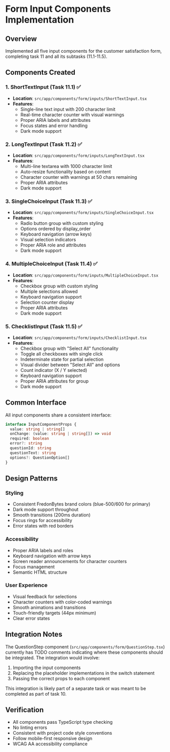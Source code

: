 # Form Input Components Implementation

## Overview
Implemented all five input components for the customer satisfaction form, completing task 11 and all its subtasks (11.1-11.5).

## Components Created

### 1. ShortTextInput (Task 11.1) ✅
- **Location**: `src/app/components/form/inputs/ShortTextInput.tsx`
- **Features**:
  - Single-line text input with 200 character limit
  - Real-time character counter with visual warnings
  - Proper ARIA labels and attributes
  - Focus states and error handling
  - Dark mode support

### 2. LongTextInput (Task 11.2) ✅
- **Location**: `src/app/components/form/inputs/LongTextInput.tsx`
- **Features**:
  - Multi-line textarea with 1000 character limit
  - Auto-resize functionality based on content
  - Character counter with warnings at 50 chars remaining
  - Proper ARIA attributes
  - Dark mode support

### 3. SingleChoiceInput (Task 11.3) ✅
- **Location**: `src/app/components/form/inputs/SingleChoiceInput.tsx`
- **Features**:
  - Radio button group with custom styling
  - Options ordered by display_order
  - Keyboard navigation (arrow keys)
  - Visual selection indicators
  - Proper ARIA role and attributes
  - Dark mode support

### 4. MultipleChoiceInput (Task 11.4) ✅
- **Location**: `src/app/components/form/inputs/MultipleChoiceInput.tsx`
- **Features**:
  - Checkbox group with custom styling
  - Multiple selections allowed
  - Keyboard navigation support
  - Selection counter display
  - Proper ARIA attributes
  - Dark mode support

### 5. ChecklistInput (Task 11.5) ✅
- **Location**: `src/app/components/form/inputs/ChecklistInput.tsx`
- **Features**:
  - Checkbox group with "Select All" functionality
  - Toggle all checkboxes with single click
  - Indeterminate state for partial selection
  - Visual divider between "Select All" and options
  - Count indicator (X / Y selected)
  - Keyboard navigation support
  - Proper ARIA attributes for group
  - Dark mode support

## Common Interface

All input components share a consistent interface:

```typescript
interface InputComponentProps {
  value: string | string[]
  onChange: (value: string | string[]) => void
  required: boolean
  error?: string
  questionId: string
  questionText: string
  options?: QuestionOption[]
}
```

## Design Patterns

### Styling
- Consistent FredonBytes brand colors (blue-500/600 for primary)
- Dark mode support throughout
- Smooth transitions (200ms duration)
- Focus rings for accessibility
- Error states with red borders

### Accessibility
- Proper ARIA labels and roles
- Keyboard navigation with arrow keys
- Screen reader announcements for character counters
- Focus management
- Semantic HTML structure

### User Experience
- Visual feedback for selections
- Character counters with color-coded warnings
- Smooth animations and transitions
- Touch-friendly targets (44px minimum)
- Clear error states

## Integration Notes

The QuestionStep component (`src/app/components/form/QuestionStep.tsx`) currently has TODO comments indicating where these components should be integrated. The integration would involve:

1. Importing the input components
2. Replacing the placeholder implementations in the switch statement
3. Passing the correct props to each component

This integration is likely part of a separate task or was meant to be completed as part of task 10.

## Verification

- All components pass TypeScript type checking
- No linting errors
- Consistent with project code style conventions
- Follow mobile-first responsive design
- WCAG AA accessibility compliance
